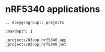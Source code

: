 nRF5340 applications
====================

```{eval-rst}
.. doxygengroup:: projects
```

```{toctree}
:maxdepth: 1

_projects/03app_nrf5340_app
_projects/03app_nrf5340_net
```
